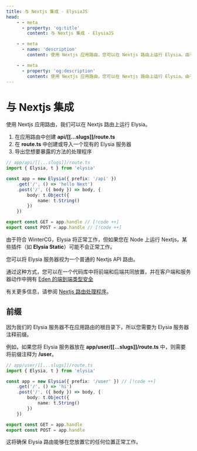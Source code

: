 ```yaml
---
title: 与 Nextjs 集成 - ElysiaJS
head:
    - - meta
      - property: 'og:title'
        content: 与 Nextjs 集成 - ElysiaJS

    - - meta
      - name: 'description'
        content: 使用 Nextjs 应用路由，您可以在 Nextjs 路由上运行 Elysia。由于符合 WinterCG，Elysia 将正常工作。

    - - meta
      - property: 'og:description'
        content: 使用 Nextjs 应用路由，您可以在 Nextjs 路由上运行 Elysia。由于符合 WinterCG，Elysia 将正常工作。
---
```


# 与 Nextjs 集成

使用 Nextjs 应用路由，我们可以在 Nextjs 路由上运行 Elysia。

1. 在应用路由中创建 **api/[[...slugs]]/route.ts**
2. 在 **route.ts** 中创建或导入一个现有的 Elysia 服务器
3. 导出您想要暴露的方法的处理程序

```typescript
// app/api/[[...slugs]]/route.ts
import { Elysia, t } from 'elysia'

const app = new Elysia({ prefix: '/api' })
    .get('/', () => 'hello Next')
    .post('/', ({ body }) => body, {
        body: t.Object({
            name: t.String()
        })
    })

export const GET = app.handle // [!code ++]
export const POST = app.handle // [!code ++]
```

由于符合 WinterCG，Elysia 将正常工作，但如果您在 Node 上运行 Nextjs，某些插件（如 **Elysia Static**）可能不会正常工作。

您可以将 Elysia 服务器视为一个普通的 Nextjs API 路由。

通过这种方式，您可以在一个代码库中将前端和后端共同放置，并在客户端和服务器动作中拥有 [Eden 的端到端类型安全](https://elysiajs.com/eden/overview.html)

有关更多信息，请参阅 [Nextjs 路由处理程序](https://nextjs.org/docs/app/building-your-application/routing/route-handlers#static-route-handlers)。

## 前缀

因为我们的 Elysia 服务器不在应用路由的根目录下，所以您需要为 Elysia 服务器注释前缀。

例如，如果您将 Elysia 服务器放在 **app/user/[[...slugs]]/route.ts** 中，则需要将前缀注释为 **/user**。

```typescript
// app/user/[[...slugs]]/route.ts
import { Elysia, t } from 'elysia'

const app = new Elysia({ prefix: '/user' }) // [!code ++]
    .get('/', () => 'hi')
    .post('/', ({ body }) => body, {
        body: t.Object({
            name: t.String()
        })
    })

export const GET = app.handle
export const POST = app.handle
```

这将确保 Elysia 路由能够在您放置它的任何位置正常工作。
